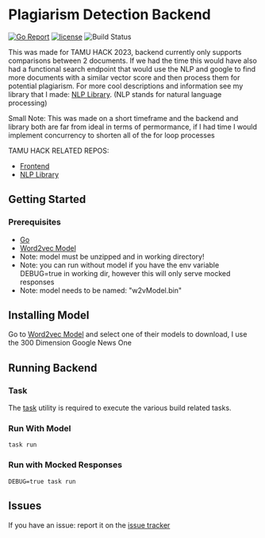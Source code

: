 # Plagiarism Detection Backend

[![Go Report](https://goreportcard.com/badge/github.com/rekram1-node/plagiarism-detection-backend)](https://goreportcard.com/report/github.com/rekram1-node/plagiarism-detection-backend) [![license](http://img.shields.io/badge/license-MIT-red.svg?style=flat)](https://github.com/rekram1-node/plagiarism-detection-backend/blob/main/LICENSE) ![Build Status](https://github.com/rekram1-node/plagiarism-detection-backend/actions/workflows/pullRequest.yml/badge.svg)


This was made for TAMU HACK 2023, backend currently only supports comparisons between 2 documents. If we had the time this would have also had a functional search endpoint that would use the NLP and google to find more documents with a similar vector score and then process them for potential plagiarism. For more cool descriptions and information see my library that I made: [NLP Library](https://github.com/rekram1-node/text-processor). (NLP stands for natural language processing)

Small Note:
This was made on a short timeframe and the backend and library both are far from ideal in terms of permormance, if I had time I would implement concurrency to shorten all of the for loop processes

TAMU HACK RELATED REPOS:
- [Frontend](https://github.com/rekram1-node/plagiarism-detection-frontend)
- [NLP Library](https://github.com/rekram1-node/text-processor)


## Getting Started

### Prerequisites
- [Go](https://go.dev/)
- [Word2vec Model](https://developer.syn.co.in/tutorial/bot/oscova/pretrained-vectors.html) 
- Note: model must be unzipped and in working directory!
- Note: you can run without model if you have the env variable DEBUG=true in working dir, however this will only serve mocked responses
- Note: model needs to be named: "w2vModel.bin"

## Installing Model

Go to [Word2vec Model](https://developer.syn.co.in/tutorial/bot/oscova/pretrained-vectors.html) and select one of their models to download, I use the 300 Dimension Google News One

## Running Backend

### Task

The [task](https://taskfile.dev/installation/) utility is required to
execute the various build related tasks.

### Run With Model
```shell
task run
```

### Run with Mocked Responses
```shell
DEBUG=true task run
```

## Issues

If you have an issue: report it on the [issue tracker](https://github.com/rekram1-node/plagiarism-detection-backend/issues)
